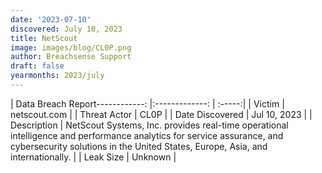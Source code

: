 ```yaml
---
date: '2023-07-10'
discovered: July 10, 2023
title: NetScout
image: images/blog/CL0P.png
author: Breachsense Support
draft: false
yearmonths: 2023/july
---
```


| Data Breach Report------------:     |:-------------:    | :-----:|
| Victim      | netscout.com      | 
| Threat Actor      | CL0P      | 
| Date Discovered      | Jul 10, 2023      | 
| Description      | NetScout Systems, Inc. provides real-time operational intelligence and performance analytics for service assurance, and cybersecurity solutions in the United States, Europe, Asia, and internationally.      | 
| Leak Size      | Unknown      | 

